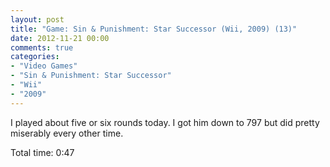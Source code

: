 ```yaml
---
layout: post
title: "Game: Sin & Punishment: Star Successor (Wii, 2009) (13)"
date: 2012-11-21 00:00
comments: true
categories:
- "Video Games"
- "Sin & Punishment: Star Successor"
- "Wii"
- "2009"
---
```


I played about five or six rounds today. I got him down to 797
but did pretty miserably every other time.

Total time: 0:47
